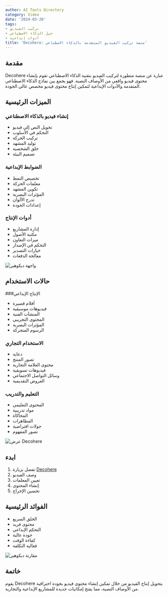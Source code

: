 ```yaml
---
author: AI Tools Directory
category: Video
date: '2024-03-20'
tags:
- تركيب الفيديو
- جيل الذكاء الاصطناعي
- أدوات إبداعية
title: 'Decohere: منصة تركيب الفيديو المتقدمة بالذكاء الاصطناعي'
---
```


## مقدمة

Decohere عبارة عن منصة متطورة لتركيب الفيديو بتقنية الذكاء الاصطناعي تقوم بإنشاء محتوى فيديو واقعي من الأوصاف النصية. فهو يجمع بين نماذج الذكاء الاصطناعي المتقدمة والأدوات الإبداعية لتمكين إنتاج محتوى فيديو مخصص عالي الجودة.

## الميزات الرئيسية

### إنشاء فيديو بالذكاء الاصطناعي
- تحويل النص إلى فيديو
- التحكم في الأسلوب
- تركيب الحركة
- توليد المشهد
- خلق الشخصية
- تصميم البيئة

### الضوابط الإبداعية
- تخصيص النمط
- معلمات الحركة
- تكوين المشهد
- المؤثرات البصرية
- تدرج الألوان
- إعدادات الجودة

### أدوات الإنتاج
- إدارة المشاريع
- مكتبة الأصول
- ميزات التعاون
- التحكم في الإصدار
- خيارات التصدير
- معالجة الدفعات

![واجهة ديكوهير](/imgs/decohere/interface.jpg)

## حالات الاستخدام

###الإنتاج الإبداعي
- أفلام قصيرة
- فيديوهات موسيقية
- المنشآت الفنية
- المحتوى التجريبي
- المؤثرات البصرية
- الرسوم المتحركة

### الاستخدام التجاري
- دعاية
- تصور المنتج
- محتوى العلامة التجارية
- فيديوهات تسويقية
- وسائل التواصل الاجتماعي
- العروض التقديمية

### التعليم والتدريب
- المحتوى التعليمي
- مواد تدريبية
- المحاكاة
- المظاهرات
- جولات افتراضية
- تصور المفهوم

![عرض Decohere](/imgs/decohere/demo.jpg)

## ابدء

1. تفضل بزيارة [Decohere](https://decohere.ai)
2. وصف الفيديو
3. تعيين المعلمات
4. إنشاء المحتوى
5. تحسين الإخراج

## الفوائد الرئيسية

- الخلق السريع
- محتوى فريد
- التحكم الإبداعي
- جودة عالية
- كفاءة الوقت
- فعالية التكلفة

![مقارنة ديكوهير](/imgs/decohere/comparison.jpg)

## خاتمة

يقوم Decohere بتحويل إنتاج الفيديو من خلال تمكين إنشاء محتوى فيديو بجودة احترافية من الأوصاف النصية، مما يفتح إمكانيات جديدة للمشاريع الإبداعية والتجارية.